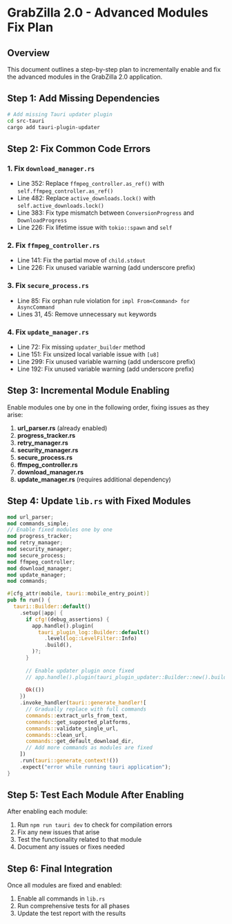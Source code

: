 # GrabZilla 2.0 - Advanced Modules Fix Plan

## Overview

This document outlines a step-by-step plan to incrementally enable and fix the advanced modules in the GrabZilla 2.0 application.

## Step 1: Add Missing Dependencies

```bash
# Add missing Tauri updater plugin
cd src-tauri
cargo add tauri-plugin-updater
```

## Step 2: Fix Common Code Errors

### 1. Fix `download_manager.rs`

- Line 352: Replace `ffmpeg_controller.as_ref()` with `self.ffmpeg_controller.as_ref()`
- Line 482: Replace `active_downloads.lock()` with `self.active_downloads.lock()`
- Line 383: Fix type mismatch between `ConversionProgress` and `DownloadProgress`
- Line 226: Fix lifetime issue with `tokio::spawn` and `self`

### 2. Fix `ffmpeg_controller.rs`

- Line 141: Fix the partial move of `child.stdout`
- Line 226: Fix unused variable warning (add underscore prefix)

### 3. Fix `secure_process.rs`

- Line 85: Fix orphan rule violation for `impl From<Command> for AsyncCommand`
- Lines 31, 45: Remove unnecessary `mut` keywords

### 4. Fix `update_manager.rs`

- Line 72: Fix missing `updater_builder` method
- Line 151: Fix unsized local variable issue with `[u8]`
- Line 299: Fix unused variable warning (add underscore prefix)
- Line 192: Fix unused variable warning (add underscore prefix)

## Step 3: Incremental Module Enabling

Enable modules one by one in the following order, fixing issues as they arise:

1. **url_parser.rs** (already enabled)
2. **progress_tracker.rs**
3. **retry_manager.rs**
4. **security_manager.rs**
5. **secure_process.rs**
6. **ffmpeg_controller.rs**
7. **download_manager.rs**
8. **update_manager.rs** (requires additional dependency)

## Step 4: Update `lib.rs` with Fixed Modules

```rust
mod url_parser;
mod commands_simple;
// Enable fixed modules one by one
mod progress_tracker;
mod retry_manager;
mod security_manager;
mod secure_process;
mod ffmpeg_controller;
mod download_manager;
mod update_manager;
mod commands;

#[cfg_attr(mobile, tauri::mobile_entry_point)]
pub fn run() {
  tauri::Builder::default()
    .setup(|app| {
      if cfg!(debug_assertions) {
        app.handle().plugin(
          tauri_plugin_log::Builder::default()
            .level(log::LevelFilter::Info)
            .build(),
        )?;
      }
      
      // Enable updater plugin once fixed
      // app.handle().plugin(tauri_plugin_updater::Builder::new().build())?;
      
      Ok(())
    })
    .invoke_handler(tauri::generate_handler![
      // Gradually replace with full commands
      commands::extract_urls_from_text,
      commands::get_supported_platforms,
      commands::validate_single_url,
      commands::clean_url,
      commands::get_default_download_dir,
      // Add more commands as modules are fixed
    ])
    .run(tauri::generate_context!())
    .expect("error while running tauri application");
}
```

## Step 5: Test Each Module After Enabling

After enabling each module:

1. Run `npm run tauri dev` to check for compilation errors
2. Fix any new issues that arise
3. Test the functionality related to that module
4. Document any issues or fixes needed

## Step 6: Final Integration

Once all modules are fixed and enabled:

1. Enable all commands in `lib.rs`
2. Run comprehensive tests for all phases
3. Update the test report with the results 